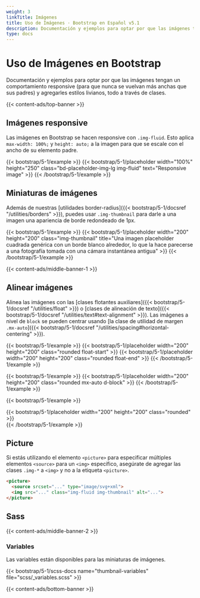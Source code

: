 ```yaml
---
weight: 3
linkTitle: Imágenes
title: Uso de Imágenes · Bootstrap en Español v5.1
description: Documentación y ejemplos para optar por que las imágenes tengan un comportamiento responsive (para que nunca se vuelvan más anchas que sus padres) y agregarles estilos livianos, todo a través de clases.
type: docs
---
```


# Uso de Imágenes en Bootstrap

Documentación y ejemplos para optar por que las imágenes tengan un comportamiento responsive (para que nunca se vuelvan más anchas que sus padres) y agregarles estilos livianos, todo a través de clases.

{{< content-ads/top-banner >}}

## Imágenes responsive

Las imágenes en Bootstrap se hacen responsive con `.img-fluid`. Esto aplica `max-width: 100%;` y `height: auto;` a la imagen para que se escale con el ancho de su elemento padre.

{{< bootstrap/5-1/example >}}
{{< bootstrap/5-1/placeholder width="100%" height="250" class="bd-placeholder-img-lg img-fluid" text="Responsive image" >}}
{{< /bootstrap/5-1/example >}}

## Miniaturas de imágenes

Además de nuestras [utilidades border-radius]({{< bootstrap/5-1/docsref "/utilities/borders" >}}), puedes usar `.img-thumbnail` para darle a una imagen una apariencia de borde redondeado de 1px.

{{< bootstrap/5-1/example >}}
{{< bootstrap/5-1/placeholder width="200" height="200" class="img-thumbnail" title="Una imagen placeholder cuadrada genérica con un borde blanco alrededor, lo que la hace parecerse a una fotografía tomada con una cámara instantánea antigua" >}}
{{< /bootstrap/5-1/example >}}

{{< content-ads/middle-banner-1 >}}

## Alinear imágenes

Alinea las imágenes con las [clases flotantes auxiliares]({{< bootstrap/5-1/docsref "/utilities/float" >}}) o [clases de alineación de texto]({{< bootstrap/5-1/docsref "/utilities/text#text-alignment" >}}). Las imágenes a nivel de `block` se pueden centrar usando [la clase de utilidad de margen `.mx-auto`]({{< bootstrap/5-1/docsref "/utilities/spacing#horizontal-centering" >}}).

{{< bootstrap/5-1/example >}}
{{< bootstrap/5-1/placeholder width="200" height="200" class="rounded float-start" >}}
{{< bootstrap/5-1/placeholder width="200" height="200" class="rounded float-end" >}}
{{< /bootstrap/5-1/example >}}


{{< bootstrap/5-1/example >}}
{{< bootstrap/5-1/placeholder width="200" height="200" class="rounded mx-auto d-block" >}}
{{< /bootstrap/5-1/example >}}

{{< bootstrap/5-1/example >}}
<div class="text-center">
  {{< bootstrap/5-1/placeholder width="200" height="200" class="rounded" >}}
</div>
{{< /bootstrap/5-1/example >}}


## Picture

Si estás utilizando el elemento `<picture>` para especificar múltiples elementos `<source>` para un `<img>` específico, asegúrate de agregar las clases `.img-*` a `<img>` y no a la etiqueta `<picture>`.

```html
<picture>
  <source srcset="..." type="image/svg+xml">
  <img src="..." class="img-fluid img-thumbnail" alt="...">
</picture>
```

## Sass

{{< content-ads/middle-banner-2 >}}

### Variables

Las variables están disponibles para las miniaturas de imágenes.

{{< bootstrap/5-1/scss-docs name="thumbnail-variables" file="scss/_variables.scss" >}}

{{< content-ads/bottom-banner >}}